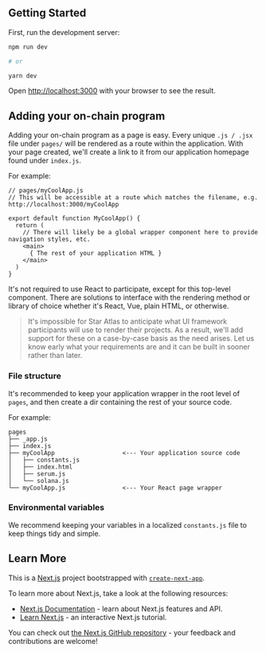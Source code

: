 ## Getting Started

First, run the development server:

```bash
npm run dev

# or

yarn dev
```

Open [http://localhost:3000](http://localhost:3000) with your browser to see the result.

## Adding your on-chain program

Adding your on-chain program as a page is easy. Every unique `.js / .jsx` file under `pages/` will be rendered as a route within the application. With your page created, we'll create a link to it from our application homepage found under `index.js`.

For example:

```JSX
// pages/myCoolApp.js
// This will be accessible at a route which matches the filename, e.g. http://localhost:3000/myCoolApp

export default function MyCoolApp() {
  return (
    // There will likely be a global wrapper component here to provide navigation styles, etc.
    <main>
      { The rest of your application HTML }
    </main>
  )
}
```

It's not required to use React to participate, except for this top-level component. There are solutions to interface with the rendering method or library of choice whether it's React, Vue, plain HTML, or otherwise.

> It's impossible for Star Atlas to anticipate what UI framework participants will use to render their projects. As a result, we'll add support for these on a case-by-case basis as the need arises. Let us know early what your requirements are and it can be built in sooner rather than later.

### File structure

It's recommended to keep your application wrapper in the root level of `pages`, and then create a dir containing the rest of your source code.

For example:

```plaintext
pages
├── _app.js
├── index.js
├── myCoolApp                   <--- Your application source code
│   ├── constants.js
│   ├── index.html
│   ├── serum.js
│   └── solana.js
└── myCoolApp.js                <--- Your React page wrapper 
```

### Environmental variables

We recommend keeping your variables in a localized `constants.js` file to keep things tidy and simple.

## Learn More

This is a [Next.js](https://nextjs.org/) project bootstrapped with [`create-next-app`](https://github.com/vercel/next.js/tree/canary/packages/create-next-app).

To learn more about Next.js, take a look at the following resources:

- [Next.js Documentation](https://nextjs.org/docs) - learn about Next.js features and API.
- [Learn Next.js](https://nextjs.org/learn) - an interactive Next.js tutorial.

You can check out [the Next.js GitHub repository](https://github.com/vercel/next.js/) - your feedback and contributions are welcome!
